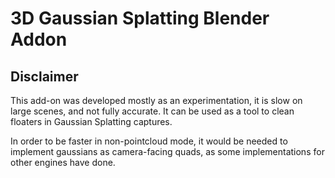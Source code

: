 # 3D Gaussian Splatting Blender Addon

## Disclaimer
This add-on was developed mostly as an experimentation, it is slow on large scenes, and not fully accurate. It can be used as a tool to clean floaters in Gaussian Splatting captures.

In order to be faster in non-pointcloud mode, it would be needed to implement gaussians as camera-facing quads, as some implementations for other engines have done.